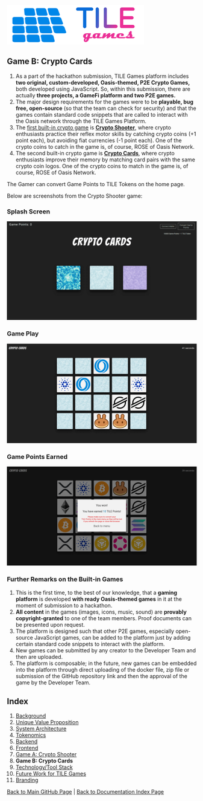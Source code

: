 ![TILE Games Logo](./img/logo.png)

## Game B: Crypto Cards

1. As a part of the hackathon submission, TILE Games platform includes **two original, custom-developed, Oasis-themed, P2E Crypto Games,** both developed using JavaScript. So, within this submission, there are actually **three projects, a GameFi platform and two P2E games.**
2. The major design requirements for the games were to be **playable, bug free, open-source** (so that the team can check for security) and that the games contain standard code snippets that are called to interact with the Oasis network through the TILE Games Platform.
3. The [first built-in crypto game](GameA.md) is [**Crypto Shooter**](https://github.com/tunahandanis/demo-aim-game), where crypto enthusiasts practice their reflex motor skills by catching crypto coins (+1 point each), but avoiding fiat currencies (-1 point each). One of the crypto coins to catch in the game is, of course, ROSE of Oasis Network.
4. The second built-in crypto game is [**Crypto Cards**](https://github.com/tunahandanis/memory-game), where crypto enthusiasts improve their memory by matching card pairs with the same crypto coin logos. One of the crypto coins to match in the game is, of course, ROSE of Oasis Network.

The Gamer can convert Game Points to TILE Tokens on the home page.

Below are screenshots from the Crypto Shooter game:

### Splash Screen
![GameB_Screen01](./img/GameB_Screen01.png)

### Game Play
![GameB_Screen02](./img/GameB_Screen02.png)

### Game Points Earned
![GameB_Screen03](./img/GameB_Screen03.png)


### Further Remarks on the Built-in Games

1. This is the first time, to the best of our knowledge, that a **gaming platform** is developed **with ready Oasis-themed games** in it at the moment of submission to a hackathon.
2. **All content** in the games (images, icons, music, sound) are **provably copyright-granted** to one of the team members. Proof documents can be presented upon request.
3. The platform is designed such that other P2E games, especially open-source JavaScript games, can be added to the platform just by adding certain standard code snippets to interact with the platform.
4. New games can be submitted by any creator to the Developer Team and then are uploaded.
5. The platform is composable; in the future, new games can be embedded into the platform through direct uploading of the docker file, zip file or submission of the GitHub repository link and then the approval of the game by the Developer Team.

## Index

1. [Background](Background.md)
2. [Unique Value Proposition](UniqueValueProposition.md)
3. [System Architecture](SystemArchitecture.md)
4. [Tokenomics](Tokenomics.md)
5. [Backend](Backend.md)
6. [Frontend](Frontend.md)
7. [Game A: Crypto Shooter](GameA.md)
8. **Game B: Crypto Cards**
9. [Technology/Tool Stack](TechnologyStack.md)
10. [Future Work for TILE Games](FuturePlans.md)
11. [Branding](Branding.md)

<hline></hline>

[Back to Main GitHub Page](../README.md) | [Back to Documentation Index Page](Documentation.md)
